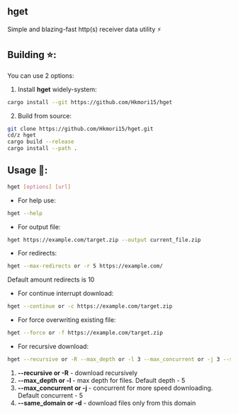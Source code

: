 ## hget

Simple and blazing-fast http(s) receiver data utility ⚡

## Building ⭐:

You can use 2 options:
1. Install **hget** widely-system:
```bash
cargo install --git https://github.com/Hkmori15/hget
```
2. Build from source:
```bash
git clone https://github.com/Hkmori15/hget.git
cd/z hget
cargo build --release
cargo install --path .
```

## Usage 🌟:
```bash
hget [options] [url]
```
- For help use:
```bash
hget --help
```
- For output file:
```bash
hget https://example.com/target.zip --output current_file.zip
```
- For redirects:
```bash
hget --max-redirects or -r 5 https://example.com/
```

Default amount redirects is 10

- For continue interrupt download:
```bash
hget --continue or -c https://example.com/target.zip
```
- For force overwriting existing file:
```bash
hget --force or -f https://example.com/target.zip
```
- For recursive download:
```bash
hget --recursive or -R --max_depth or -l 3 --max_concurrent or -j 3 --same_domain or -d https://example.com/target.zip
```
1. **--recursive or -R** - download recursively
2. **--max_depth or -l <amount>** - max depth for files. Default depth - 5
3. **--max_concurrent or -j <amount>** - concurrent for more speed downloading. Default concurrent - 5
4. **--same_domain or -d** - download files only from this domain 
